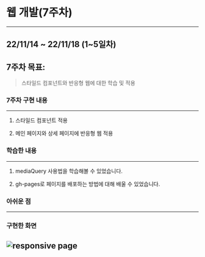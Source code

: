# 웹 개발(7주차)

---

## 22/11/14 ~ 22/11/18 (1~5일차)

## 7주차 목표:

> 스타일드 컴포넌트와 반응형 웹에 대한 학습 및 적용

### 7주차 구현 내용

---

1. 스타일드 컴포넌트 적용

2. 메인 페이지와 상세 페이지에 반응형 웹 적용

### 학습한 내용

---

1. mediaQuery 사용법을 학습해볼 수 있었습니다.

2. gh-pages로 페이지를 배포하는 방법에 대해 배울 수 있었습니다.

### 아쉬운 점

---

### 구현한 화면

## ![responsive page](./img/responsive.gif)
